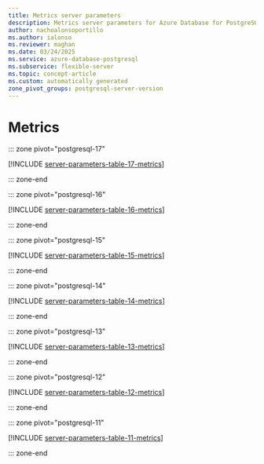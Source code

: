 ```yaml
---
title: Metrics server parameters
description: Metrics server parameters for Azure Database for PostgreSQL flexible server.
author: nachoalonsoportillo
ms.author: ialonso
ms.reviewer: maghan
ms.date: 03/24/2025
ms.service: azure-database-postgresql
ms.subservice: flexible-server
ms.topic: concept-article
ms.custom: automatically generated
zone_pivot_groups: postgresql-server-version
---
```

# Metrics


::: zone pivot="postgresql-17"

[!INCLUDE [server-parameters-table-17-metrics](./includes/server-parameters-table-17-metrics.md)]

::: zone-end


::: zone pivot="postgresql-16"

[!INCLUDE [server-parameters-table-16-metrics](./includes/server-parameters-table-16-metrics.md)]

::: zone-end


::: zone pivot="postgresql-15"

[!INCLUDE [server-parameters-table-15-metrics](./includes/server-parameters-table-15-metrics.md)]

::: zone-end


::: zone pivot="postgresql-14"

[!INCLUDE [server-parameters-table-14-metrics](./includes/server-parameters-table-14-metrics.md)]

::: zone-end


::: zone pivot="postgresql-13"

[!INCLUDE [server-parameters-table-13-metrics](./includes/server-parameters-table-13-metrics.md)]

::: zone-end


::: zone pivot="postgresql-12"

[!INCLUDE [server-parameters-table-12-metrics](./includes/server-parameters-table-12-metrics.md)]

::: zone-end


::: zone pivot="postgresql-11"

[!INCLUDE [server-parameters-table-11-metrics](./includes/server-parameters-table-11-metrics.md)]

::: zone-end


